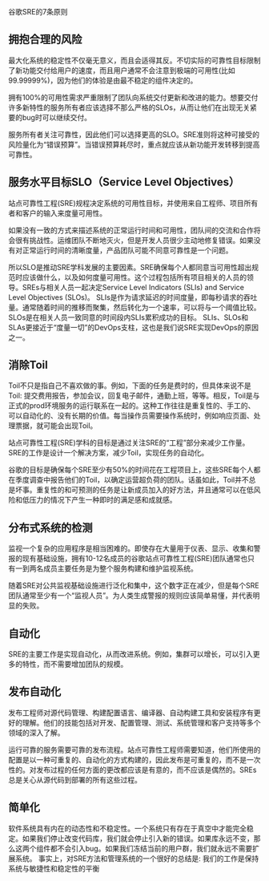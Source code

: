 谷歌SRE的7条原则

## 拥抱合理的风险
最大化系统的稳定性不仅毫无意义，而且会适得其反。不切实际的可靠性目标限制了新功能交付给用户的速度，而且用户通常不会注意到极端的可用性(比如99.99999%)，因为他们的体验是由最不稳定的组件决定的。

拥有100%的可用性需求严重限制了团队向系统交付更新和改进的能力。想要交付许多新特性的服务所有者应该选择不那么严格的SLOs，从而让他们在出现无关紧要的bug时可以继续交付。

服务所有者关注可靠性，因此他们可以选择更高的SLO。SRE准则将这种可接受的风险量化为“错误预算”。当错误预算耗尽时，重点就应该从新功能开发转移到提高可靠性。

## 服务水平目标SLO（Service Level Objectives）
站点可靠性工程(SRE)规程决定系统的可用性目标，并使用来自工程师、项目所有者和客户的输入来度量可用性。

如果没有一致的方式来描述系统的正常运行时间和可用性，团队间的交流和合作将会很有挑战性。运维团队不断地灭火，但是开发人员很少主动地修复错误。如果没有对正常运行时间的清晰度量，产品团队可能不同意可靠性是一个问题。

所以SLO是推动SRE学科发展的主要因素。SRE确保每个人都同意当可用性超出规范时应该做什么，以及如何度量可用性。这个过程包括所有项目相关的人员的领导。SREs与相关人员一起决定Service Level Indicators (SLIs) and Service Level Objectives (SLOs)。
SLIs是作为请求延迟的时间度量，即每秒请求的吞吐量。通常随着时间的推移而聚集，然后转化为一个速率，可以将与一个阈值比较。
SLOs是在相关人员一致同意的时间段内SLIs累积成功的目标。
SLIs、SLOs和SLAs更接近于“度量一切”的DevOps支柱，这也是我们说SRE实现DevOps的原因之一。

## 消除Toil
Toil不只是指自己不喜欢做的事。例如，下面的任务是费时的，但具体来说不是Toil: 提交费用报告，参加会议，回复电子邮件，通勤上班，等等。相反，Toil是与正式的prod环境服务的运行联系在一起的。这种工作往往是重复性的、手工的、可以自动化的、没有长期的价值。每当操作员需要操作系统时，例如响应页面、处理票据，就可能会出现Toil。

站点可靠性工程(SRE)学科的目标是通过关注SRE的“工程”部分来减少工作量。SRE的工作是设计一个解决方案，减少Toil，实现任务的自动化。

谷歌的目标是确保每个SRE至少有50%的时间花在工程项目上，这些SRE每个人都在季度调查中报告他们的Toil，以确定运营超负荷的团队。话虽如此，Toil并不总是坏事。重复性的和可预测的任务是让新成员加入的好方法，并且通常可以在低风险和低压力的情况下产生一种即时的满足感和成就感。

## 分布式系统的检测
监视一个复杂的应用程序是相当困难的。即使存在大量用于仪表、显示、收集和警报的现有基础设施，拥有10-12名成员的谷歌站点可靠性工程(SRE)团队通常也只有一到两名成员主要任务是为整个服务构建和维护监视系统。

随着SRE对公共监视基础设施进行泛化和集中，这个数字正在减少，但是每个SRE团队通常至少有一个“监视人员”。为人类生成警报的规则应该简单易懂，并代表明显的失败。

##  自动化
SRE的主要工作是实现自动化，从而改进系统。例如，集群可以增长，可以引入更多的特性，而不需要增加团队的规模。

## 发布自动化
发布工程师对源代码管理、构建配置语言、编译器、自动构建工具和安装程序有更好的理解。他们的技能包括对开发、配置管理、测试、系统管理和客户支持等多个领域的深入了解。

运行可靠的服务需要可靠的发布流程。站点可靠性工程师需要知道，他们所使用的配置是以一种可重复的、自动化的方式构建的，因此发布是可重复的，而不是一次性的。对发布过程的任何方面的更改都应该是有意的，而不应该是偶然的。SREs总是关心从源代码到部署的所有这些过程。

## 简单化
软件系统具有内在的动态性和不稳定性。一个系统只有存在于真空中才能完全稳定。如果我们停止改变代码库，我们就会停止引入新的错误。如果库永远不变，那么这两个组件都不会引入bug。如果我们冻结当前的用户群，我们就永远不需要扩展系统。
事实上，对SRE方法和管理系统的一个很好的总结是: 我们的工作是保持系统与敏捷性和稳定性的平衡
